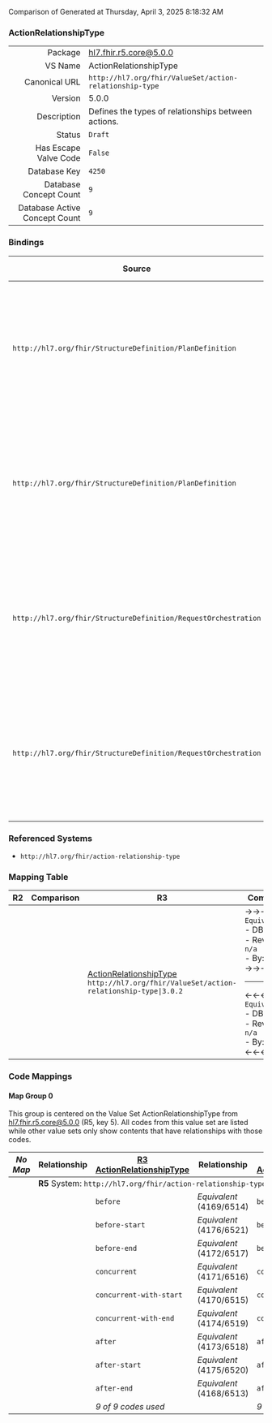 Comparison of 
Generated at Thursday, April 3, 2025 8:18:32 AM

### ActionRelationshipType

|      |     |
| ---: | --- |
| Package | hl7.fhir.r5.core@5.0.0 |
| VS Name | ActionRelationshipType |
| Canonical URL | `http://hl7.org/fhir/ValueSet/action-relationship-type` |
| Version | 5.0.0 |
| Description | Defines the types of relationships between actions. |
| Status | `Draft` |
| Has Escape Valve Code | `False` |
| Database Key | `4250` |
| Database Concept Count | `9` |
| Database Active Concept Count | `9` |
### Bindings

| Source | Element | Binding | Strength | Element Short |
| ------ | ------- | ------- | -------- | ------------- |
| `http://hl7.org/fhir/StructureDefinition/PlanDefinition` | `PlanDefinition.action.relatedAction.relationship` | `http://hl7.org/fhir/ValueSet/action-relationship-type\|5.0.0` | `Required` | before \| before-start \| before-end \| concurrent \| concurrent-with-start \| concurrent-with-end \| after \| after-start \| after-end |
| `http://hl7.org/fhir/StructureDefinition/PlanDefinition` | `PlanDefinition.action.relatedAction.endRelationship` | `http://hl7.org/fhir/ValueSet/action-relationship-type\|5.0.0` | `Required` | before \| before-start \| before-end \| concurrent \| concurrent-with-start \| concurrent-with-end \| after \| after-start \| after-end |
| `http://hl7.org/fhir/StructureDefinition/RequestOrchestration` | `RequestOrchestration.action.relatedAction.relationship` | `http://hl7.org/fhir/ValueSet/action-relationship-type\|5.0.0` | `Required` | before \| before-start \| before-end \| concurrent \| concurrent-with-start \| concurrent-with-end \| after \| after-start \| after-end |
| `http://hl7.org/fhir/StructureDefinition/RequestOrchestration` | `RequestOrchestration.action.relatedAction.endRelationship` | `http://hl7.org/fhir/ValueSet/action-relationship-type\|5.0.0` | `Required` | before \| before-start \| before-end \| concurrent \| concurrent-with-start \| concurrent-with-end \| after \| after-start \| after-end |

### Referenced Systems

* `http://hl7.org/fhir/action-relationship-type`
### Mapping Table

| R2 | Comparison | R3 | Comparison | R4 | Comparison | R4B | Comparison | R5
| --- | --- | --- | --- | --- | --- | --- | --- | ---
| | | [ActionRelationshipType](/docs/R3/ValueSets/ActionRelationshipType.md)<br/> `http://hl7.org/fhir/ValueSet/action-relationship-type\|3.0.2` | →→→→→→→<br/>`Equivalent`<br/>- DBKey: `470`<br/>- Reviewed: `n/a`<br/>- By: `n/a`<br/>→→→→→→→<hr/>←←←←←←←<br/>`Equivalent`<br/>- DBKey: `694`<br/>- Reviewed: `n/a`<br/>- By: `n/a`<br/>←←←←←←←| [ActionRelationshipType](/docs/R4/ValueSets/ActionRelationshipType.md)<br/> `http://hl7.org/fhir/ValueSet/action-relationship-type\|4.0.1` | →→→→→→→<br/>`Equivalent`<br/>- DBKey: `1347`<br/>- Reviewed: `n/a`<br/>- By: `n/a`<br/>→→→→→→→<hr/>←←←←←←←<br/>`Equivalent`<br/>- DBKey: `1348`<br/>- Reviewed: `n/a`<br/>- By: `n/a`<br/>←←←←←←←| [ActionRelationshipType](/docs/R4B/ValueSets/ActionRelationshipType.md)<br/> `http://hl7.org/fhir/ValueSet/action-relationship-type\|4.3.0` | →→→→→→→<br/>`Equivalent`<br/>- DBKey: `955`<br/>- Reviewed: `n/a`<br/>- By: `n/a`<br/>→→→→→→→<hr/>←←←←←←←<br/>`Equivalent`<br/>- DBKey: `1216`<br/>- Reviewed: `n/a`<br/>- By: `n/a`<br/>←←←←←←←| [ActionRelationshipType](/docs/R5/ValueSets/ActionRelationshipType.md)<br/> `http://hl7.org/fhir/ValueSet/action-relationship-type\|5.0.0` 

### Code Mappings


#### Map Group 0

This group is centered on the Value Set ActionRelationshipType from hl7.fhir.r5.core@5.0.0 (R5, key 5).
All codes from this value set are listed while other value sets only show contents that have relationships with those codes.

| *No Map* | Relationship | [R3 ActionRelationshipType](/docs/R3/ValueSets/ActionRelationshipType.md)| Relationship | [R4 ActionRelationshipType](/docs/R4/ValueSets/ActionRelationshipType.md)| Relationship | [R4B ActionRelationshipType](/docs/R4B/ValueSets/ActionRelationshipType.md)| Relationship | R5 ActionRelationshipType
| --- | --- | --- | --- | --- | --- | --- | --- | ---
| <td colspan="8">**R5** System: `http://hl7.org/fhir/action-relationship-type`
| | | `before`| _Equivalent_ <br/>(4169/6514)| `before`| _Equivalent_ <br/>(13896/13897)| `before`| _Equivalent_ <br/>(9188/11502)| **`before`**
| | | `before-start`| _Equivalent_ <br/>(4176/6521)| `before-start`| _Equivalent_ <br/>(13894/13895)| `before-start`| _Equivalent_ <br/>(9195/11509)| **`before-start`**
| | | `before-end`| _Equivalent_ <br/>(4172/6517)| `before-end`| _Equivalent_ <br/>(13898/13899)| `before-end`| _Equivalent_ <br/>(9191/11505)| **`before-end`**
| | | `concurrent`| _Equivalent_ <br/>(4171/6516)| `concurrent`| _Equivalent_ <br/>(13902/13903)| `concurrent`| _Equivalent_ <br/>(9190/11503)| **`concurrent`**
| | | `concurrent-with-start`| _Equivalent_ <br/>(4170/6515)| `concurrent-with-start`| _Equivalent_ <br/>(13900/13901)| `concurrent-with-start`| _Equivalent_ <br/>(9189/11504)| **`concurrent-with-start`**
| | | `concurrent-with-end`| _Equivalent_ <br/>(4174/6519)| `concurrent-with-end`| _Equivalent_ <br/>(13904/13905)| `concurrent-with-end`| _Equivalent_ <br/>(9193/11507)| **`concurrent-with-end`**
| | | `after`| _Equivalent_ <br/>(4173/6518)| `after`| _Equivalent_ <br/>(13908/13909)| `after`| _Equivalent_ <br/>(9192/11506)| **`after`**
| | | `after-start`| _Equivalent_ <br/>(4175/6520)| `after-start`| _Equivalent_ <br/>(13906/13907)| `after-start`| _Equivalent_ <br/>(9194/11508)| **`after-start`**
| | | `after-end`| _Equivalent_ <br/>(4168/6513)| `after-end`| _Equivalent_ <br/>(13910/13911)| `after-end`| _Equivalent_ <br/>(9187/11501)| **`after-end`**
| | | *9 of 9 codes used* | | *9 of 9 codes used* | | *9 of 9 codes used* | | *9 of 9 codes used* 

